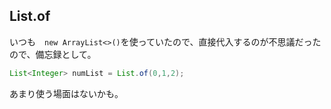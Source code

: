## List.of

いつも　`new ArrayList<>()`を使っていたので、直接代入するのが不思議だったので、備忘録として。

```Java
List<Integer> numList = List.of(0,1,2);

```

あまり使う場面はないかも。
